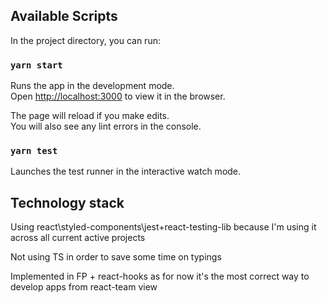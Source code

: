 
## Available Scripts

In the project directory, you can run:

### `yarn start`

Runs the app in the development mode.<br />
Open [http://localhost:3000](http://localhost:3000) to view it in the browser.

The page will reload if you make edits.<br />
You will also see any lint errors in the console.

### `yarn test`

Launches the test runner in the interactive watch mode.<br />

## Technology stack

Using react\styled-components\jest+react-testing-lib because I'm using it across all current active projects

Not using TS in order to save some time on typings

Implemented in FP + react-hooks as for now it's the most correct way to develop apps from react-team view

